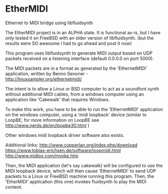 # EtherMIDI
Ethernet to MIDI bridge using libfluidsynth

The EtherMIDI project is in an ALPHA state.  It is functional as-is, but
I have only tested it on FreeBSD with an older version of libfluidsynth.
(but the results were SO awesome I had to go ahead and post it now)


This program uses libfluidsynth to generate MIDI output based on UDP packets
received on a listening interface (default 0.0.0.0 on port 5000).

The MIDI packets are in a format as generated by the 'EthernetMIDI' application,
written by Benno Senoner - http://linuxsampler.org/ethernetmidi/

The intent is to allow a Linux or BSD computer to act as a soundfont synth
without additional MIDI cables, from a windows computer using an application
like 'Cakewalk' that requires Windows.

To make this work, you have to be able to run the 'EthernetMIDI' application
on the windows computer, using a 'midi loopback' device (similar to LoopBE;
for more information on LoopBE see http://www.nerds.de/en/loopbe30.html )

Other windows midi loopback driver software also exists.

Additional links:
    http://www.copperlan.org/index.php/download
    https://www.tobias-erichsen.de/software/loopmidi.html
    http://www.midiox.com/myoke.htm

Then, the MIDI application (let's say cakewalk) will be configured to use
the MIDI loopback device, which will then cause 'EthernetMIDI' to send UDP
packets to a Linux or FreeBSD machine running this program.  Then, the
'EtherMIDI' application (this one) invokes fluidsynth to play the MIDI content.



